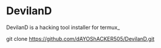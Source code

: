 # DevilanD
DevilanD is a  hacking tool installer for termux_

git clone https://github.com/dAYOShACKER505/DevilanD.git
